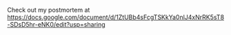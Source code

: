 Check out my postmortem at https://docs.google.com/document/d/1ZtUBb4sFcgTSKkYa0nlJ4xNrRK5sT8-SDsD5hr-eNK0/edit?usp=sharing
